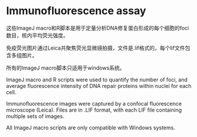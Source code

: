 Immunofluorescence assay
=============================

这些ImageJ macro和R脚本是用于定量分析DNA修复蛋白形成的每个细胞的foci数目，核内平均荧光强度。

免疫荧光图片通过Leica共聚焦荧光显微镜拍摄，文件是.lif格式的，每个lif文件包含多组图片。

所有的ImageJ macro脚本只适用于windows系统。

ImageJ macro and R scripts were used to quantify the number of foci, and average fluorescence intensity of DNA repair proteins within nuclei for each cell.

Immunofluorescence images were captured by a confocal fluorescence microscope (Leica). Files are in .LIF format, with each LIF file containing multiple sets of images.

All ImageJ macro scripts are only compatible with Windows systems.

